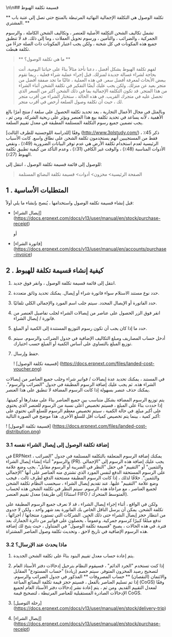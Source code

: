 \n\n## قسيمة تكلفة الهبوط

** تكلفة الوصول هي التكلفة الإجمالية النهائية المرتبطة بالمنتج حتى تصل إلى عتبة باب المشتري. **

تشمل تكاليف الشحن التكلفة الأصلية للعنصر ، وتكاليف الشحن الكاملة ، والرسوم الجمركية ، والضرائب ، والتأمين ، ورسوم تحويل العملات ، وما إلى ذلك. قد لا تنطبق جميع هذه المكونات في كل شحنة ، ولكن يجب اعتبار المكونات ذات الصلة جزءًا من تكلفة هبطت.

> ** ما هي تكلفة الوصول؟ **

> لفهم تكلفة الهبوط بشكل أفضل ، دعنا نأخذ مثالاً بناءً على حياتنا اليومية. أنت بحاجة لشراء غسالة جديدة لمنزلك. قبل إجراء عملية شراء فعلية ، ربما تقوم ببعض الأبحاث لمعرفة أفضل سعر. في هذه العملية ، غالبًا ما تجد صفقة أفضل من متجر بعيد عن منزلك. ولكن يجب عليك أيضًا التفكير في تكلفة الشحن أثناء الشراء من هذا المتجر. قد تكون التكلفة الإجمالية بما في ذلك الشحن أكثر من السعر الذي تحصل عليه في متجرك القريب. في هذه الحالة ، ستختار الشراء من أقرب متجر لك ، حيث أن تكلفة وصول السلعة أرخص في أقرب متجر.

وبالمثل في مجال الأعمال التجارية ، يعد تحديد تكلفة الحصول على سلعة / منتج أمرًا بالغ الأهمية ، لأنه يساعد في تحديد تكلفة بيع هذا العنصر ويؤثر على ربحية الشركة. ومن ثم ، يجب تضمين جميع رسوم التكلفة المستلمة المطبقة في معدل تقييم السلعة.

وفقًا [للدراسة اللوجستية للطرف الثالث] (http://www.3plstudy.com/) ، ذكر 45٪ فقط من المستجيبين أنهم يستخدمون تكلفة الشحن على نطاق واسع. كانت الأسباب الرئيسية لعدم استخدام تكلفة الأرض هي عدم توفر البيانات الضرورية (49٪) ، ونقص الأدوات المناسبة (48٪) ، والوقت غير الكافي (31٪) ، وعدم التأكد من كيفية تطبيق تكلفة الهبوط (27٪).

للوصول إلى قائمة قسيمة تكلفة الوصول ، انتقل إلى:

> الصفحة الرئيسية> مخزون> أدوات> قسيمة تكلفة البضائع المستلمة

## 1 \. المتطلبات الأساسية

قبل إنشاء قسيمة تكلفة الوصول واستخدامها ، يُنصح بإنشاء ما يلي أولاً:

* [إيصال الشراء] (https://docs.erpnext.com/docs/v13/user/manual/en/stock/purchase-receipt)
    
    أو
    
* [فاتورة الشراء] (https://docs.erpnext.com/docs/v13/user/manual/en/accounts/purchase-invoice)
    

## 2 \. كيفية إنشاء قسيمة تكلفة للهبوط

1. انتقل إلى قائمة قسيمة تكلفة الوصول ، وانقر فوق جديد.
2. حدد نوع مستند الاستلام سواء فاتورة شراء أو إيصال. يمكنك تحديد وثائق متعددة.
3. حدد الفاتورة أو الإيصال المحدد. سيتم جلب اسم المورد والإجمالي الكلي تلقائيًا.
4. انقر فوق الزر الحصول على عناصر من إيصالات الشراء لجلب تفاصيل العنصر من فاتورة / إيصال الشراء.
5. حدد ما إذا كان يجب أن تكون رسوم التوزيع المستندة إلى الكمية أو المبلغ.
6. أدخل حساب المصاريف ومبلغ التكاليف الإضافية في جدول الضرائب والرسوم. سيتم توزيع المبلغ بالتساوي على أساس الكمية أو المبلغ حسب اختيارك.
7. حفظ وإرسال.
    
    ! [قسيمة تكلفة الوصول] (https://docs.erpnext.com/files/landed-cost-voucher.png)
    

في المستند ، يمكنك تحديد عدة إيصالات / فواتير شراء وجلب جميع العناصر من إيصالات الشراء هذه. ثم يجب عليك إضافة الرسوم المطبقة في جدول "الضرائب والرسوم". يمكنك حذف عنصر بسهولة إذا كانت الرسوم المضافة لا تنطبق على هذا العنصر.

يتم توزيع الرسوم المضافة بشكل متناسب بين جميع العناصر بناءً على مقدارها أو كميتها. إذا حددت بناءً على المبلغ ، فسيتم تخصيص أعلى نسبة من الرسوم للعنصر الذي يحتوي على أكبر مبلغ. في حالة الكمية ، سيتم تخصيص معظم الرسوم للسلع التي تحتوي على أكبر كمية ، بينما يتم تخصيص كميات أقل للسلع الأخرى. هذا موضح في الصورة التالية:

! [قسيمة تكلفة الوصول] (https://docs.erpnext.com/files/landed-cost-distribution.png)

### 3.1 إضافة تكلفة الوصول إلى إيصال الشراء نفسه

في ERPNext ، يمكنك إضافة الرسوم المتعلقة بالتكلفة المستلمة في جدول "الضرائب والرسوم" أثناء إنشاء إيصال الشراء (PR). يجب عليك إضافة هذه الرسوم إلى "الإجمالي والتثمين" أو "التقييم" في حقل "النظر في الضريبة أو الرسوم مقابل". يجب وضع علامة على الرسوم المستحقة الدفع لنفس المورد الذي تشتري منه العناصر على أنها "الإجمالي والتثمين". خلافًا لذلك ، إذا كانت الرسوم المطبقة مستحقة الدفع لطرف ثالث ، فيجب وضع علامة "التقييم" عليها. عند تقديم إيصال الشراء ، سيحسب النظام تكلفة الشحن لجميع العناصر ، مع مراعاة هذه الرسوم. سيتم النظر في تكلفة الشحن هذه لحساب معدل تقييم العنصر (استنادًا إلى طريقة FIFO / المتوسط ​​المتحرك).

ولكن في الواقع ، أثناء إجراء إيصال الشراء ، قد لا نعرف جميع الرسوم المطبقة على تكلفة الشحن. يمكن أن يرسل الناقل الخاص بك الفاتورة بعد شهر واحد ، ولكن لا جدوى من انتظار حجز إيصال الشراء حتى ذلك الحين. الشركات التي تستورد منتجاتها / أجزائها ، تدفع مبلغًا كبيرًا كرسوم جمركية. وعموماً ، يحصلون على فواتير من دائرة الجمارك بعد فترة. في هذه الحالات ، يصبح "قسيمة تكلفة الوصول" في المتناول ، حيث يتيح لك إضافة هذه الرسوم الإضافية في تاريخ لاحق ، وتحديث تكلفة وصول العناصر المشتراة.

### 3.2 ماذا يحدث عند الإرسال؟

1. يتم إعادة حساب معدل تقييم البنود بناءً على تكلفة الشحن الجديدة.
    
2. إذا كنت تستخدم "الجرد الدائم" ، فسيقوم النظام بترحيل إدخالات دفتر الأستاذ العام لتصحيح رصيد المخزون المتوفر. سيتم خصم (زيادة) "حساب المستودع" المقابل والائتمان (النقصان) ** حساب المصروفات ** المذكور في جدول الضرائب والرسوم. إذا تم تسليم العناصر بالفعل ، فسيتم حجز قيمة تكلفة البضائع المباعة (CoGS) وفقًا لمعدل التقييم القديم. ومن ثم ، يتم إعادة نشر إدخالات دفتر الأستاذ العام لجميع الإدخالات الصادرة المستقبلية للعناصر المرتبطة ، لتصحيح قيمة CoGS.
    

1. [رحلة التوصيل] (https://docs.erpnext.com/docs/v13/user/manual/en/stock/delivery-trip)
2. [إيصال الشراء] (https://docs.erpnext.com/docs/v13/user/manual/en/stock/purchase-receipt)